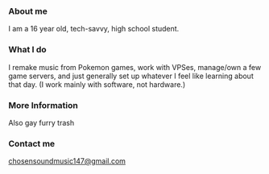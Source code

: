 
### **About me**

I am a 16 year old, tech-savvy, high school student.

### **What I do**

I remake music from Pokemon games, work with VPSes, manage/own a few game servers, and just generally set up whatever I feel like learning about that day. (I work mainly with software, not hardware.)

### **More Information**

Also gay furry trash

### **Contact me**

[chosensoundmusic147@gmail.com](mailto:chosensoundmusic147@gmail.com)
